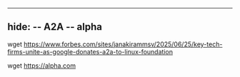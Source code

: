 --------
hide:
-- A2A
-- alpha
--------
wget https://www.forbes.com/sites/janakirammsv/2025/06/25/key-tech-firms-unite-as-google-donates-a2a-to-linux-foundation

wget https://alpha.com